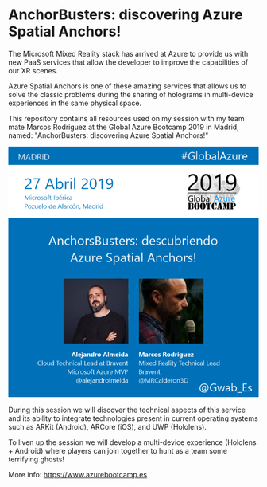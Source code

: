 # **AnchorBusters: discovering Azure Spatial Anchors!**

The Microsoft Mixed Reality stack has arrived at Azure to provide us with new PaaS services that allow the developer to improve the capabilities of our XR scenes.

Azure Spatial Anchors is one of these amazing services that allows us to solve the classic problems during the sharing of holograms in multi-device experiences in the same physical space.

This repository contains all resources used on my session with my team mate Marcos Rodriguez at the Global Azure Bootcamp 2019 in Madrid, named: "AnchorBusters: discovering Azure Spatial Anchors!"

![AnchorBusters: discovering Azure Spatial Anchors!](Presentation/session.png)

During this session we will discover the technical aspects of this service and its ability to integrate technologies present in current operating systems such as ARKit (Android), ARCore (iOS), and UWP (Hololens).

To liven up the session we will develop a multi-device experience (Hololens + Android) where players can join together to hunt as a team some terrifying ghosts!

More info: https://www.azurebootcamp.es
